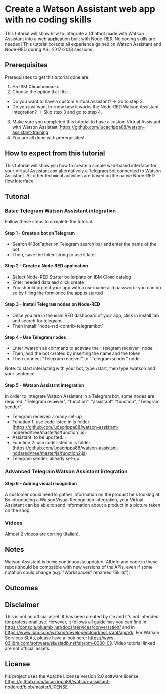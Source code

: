 # Create a Watson Assistant web app with no coding skills

This tutorial will show how to integrate a Chatbot made with Watson Assistant into a web application built with Node-RED. No coding skills are needed!
This tutorial collects all experience gained on Watson Assistant and Node-RED during ASL 2017-2018 sessions.

## Prerequisites

Prerequisites to get this tutorial done are:
1. An IBM Cloud account.
2. Choose the option that fits:
  - Do you want to have a custom Virtual Assistant? -> Go to step 3.
  - Do you just want to know how it works the Node-RED Watson Assistant integration? -> Skip step 3 and go to step 4.
3. Make sure you completed this tutorial to have a custom Virtual Assistant with Watson Assistant: https://github.com/lucacrippa88/watson-assistant-training
4. You are all done with prerequisites!

## How to expect from this tutorial

This tutorial will show you how to create a simple web-based interface for your Virtual Assistant and alternatively a Telegram Bot connected to Watson Assistant. All other technical activities are based on the native Node-RED flow interface.


## Tutorial

### Basic Telegram Watson Assistant integration

Follow these steps to complete the tutorial.

#### Step 1 - Create a bot on Telegram
- Search \@BotFather on Telegram search bar and enter the name of the bot
- Then, save the token string to use it later

#### Step 2 - Create a Node-RED application
- Select Node-RED Starter boilerplate on IBM Cloud catalog
- Enter needed data and click create
- You should protect your app with a username and password: you can do so by filling the form once the app is started

#### Step 3 - Install Telegram nodes on Node-RED
- Once you are in the main RED dashboard of your app, click in install tab and search for telegram
- Then install "node-red-contrib-telegrambot"

#### Step 4 - Use Telegram nodes
- Enter /watson as command to activate the "Telegram receiver" node
- Then, add the bot created by inserting the name and the token
- Then connect "Telegram receiver" to "Telegram sender" node

Note: to start interacting with your bot, type /start, then type /watson and your sentence.

#### Step 5 - Watson Assistant integration
In order to integrate Watson Assistant in a Telegram bot, some nodes are required: "Telegram receiver", "function", "assistant", "function", "Telegram sender".

- Telegram receiver: already set-up
- Function 1: use code listed in js folder (https://github.com/lucacrippa88/watson-assistant-nodered/tree/master/js/function1.js)
- Assistant: to be updated...
- Function 2: use code listed in js folder (https://github.com/lucacrippa88/watson-assistant-nodered/tree/master/js/function2.js)
- Telegram sender: already set-up


### Advanced Telegram Watson Assistant integration

#### Step 6 - Adding visual recognition
A customer could need to gather information on the product he's looking at. By introducing a Watson Visual Recognition integration, your Virtual Assistant can be able to send information about a product in a picture taken on the shop.


### Videos

Almost 2 videos are coming (Italian).


## Notes

Watson Assistant is being continuously updated. All info and code in these repos should be compatible with new versions of the APIs, even if some notation could change (e.g. "Workspaces" renamed "Skills").


## Outcomes



## Disclaimer

This is not an official asset. It has been created by me and it's not intended for professional use. However, it follows all guidelines you can find in https://console.bluemix.net/docs/services/conversation/ and in https://www.ibm.com/watson/developercloud/assistant/api/v1/. For Watson Services SLAs, please have a look here: https://www-03.ibm.com/software/sla/sladb.nsf/sla/bm-0038-09. Video tutorial linked are not official assets.

## License

his project uses the Apache License Version 2.0 software license. https://github.com/lucacrippa88/watson-assistant-nodered/blob/master/LICENSE
